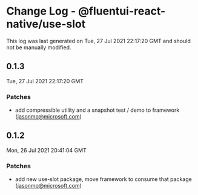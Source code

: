 # Change Log - @fluentui-react-native/use-slot

This log was last generated on Tue, 27 Jul 2021 22:17:20 GMT and should not be manually modified.

<!-- Start content -->

## 0.1.3

Tue, 27 Jul 2021 22:17:20 GMT

### Patches

- add compressible utility and a snapshot test / demo to framework (jasonmo@microsoft.com)

## 0.1.2

Mon, 26 Jul 2021 20:41:04 GMT

### Patches

- add new use-slot package, move framework to consume that package (jasonmo@microsoft.com)
